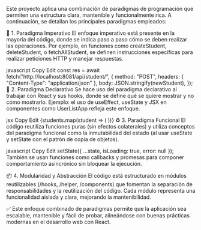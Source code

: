 Este proyecto aplica una combinación de paradigmas de programación que permiten una estructura clara, mantenible y funcionalmente rica. A continuación, se detallan los principales paradigmas empleados:

🧱 1. Paradigma Imperativo
El enfoque imperativo está presente en la mayoría del código, donde se indica paso a paso cómo se deben realizar las operaciones. Por ejemplo, en funciones como createStudent, deleteStudent, o fetchAllStudent, se definen instrucciones específicas para realizar peticiones HTTP y manejar respuestas.

javascript
Copy
Edit
const res = await fetch("http://localhost:8081/api/student/", {
method: "POST",
headers: { "Content-Type": "application/json" },
body: JSON.stringify(newStudent),
});
🔁 2. Paradigma Declarativo
Se hace uso del paradigma declarativo al trabajar con React y sus hooks, donde se define qué se quiere mostrar y no cómo mostrarlo. Ejemplo: el uso de useEffect, useState y JSX en componentes como UserListApp refleja este enfoque.

jsx
Copy
Edit
{students.map(student => (
<UserItem
key={student.id}
student={student}
onTryUpdate={onOpen}
onTryDelete={onOpenDeleteModal}
/>
))}
♻️ 3. Paradigma Funcional
El código reutiliza funciones puras (sin efectos colaterales) y utiliza conceptos del paradigma funcional como la inmutabilidad del estado (al usar useState y setState con el patrón de copia de objetos).

javascript
Copy
Edit
setState({
...state,
isLoading: true,
error: null
});
También se usan funciones como callbacks y promesas para componer comportamiento asincrónico sin bloquear la ejecución.

📦 4. Modularidad y Abstracción
El código está estructurado en módulos reutilizables (/hooks, /helper, /components) que fomentan la separación de responsabilidades y la reutilización del código. Cada módulo representa una funcionalidad aislada y clara, mejorando la mantenibilidad.

✅ Este enfoque combinado de paradigmas permite que la aplicación sea escalable, mantenible y fácil de probar, alineándose con buenas prácticas modernas en el desarrollo web con React.

